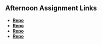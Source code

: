 ## Afternoon Assignment Links

* **[Repo](https://github.com/MarkKuzne/game-night)** 
* **[Repo](https://github.com/MarkKuzne/<ASSIGNMENT_REPO>)**
* **[Repo](https://github.com/MarkKuzne/lateSummer23-gregslistMVC)**
* **[Repo](https://github.com/MarkKuzne/<ASSIGNMENT_REPO>)**
